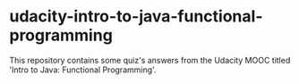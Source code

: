 # udacity-intro-to-java-functional-programming
This repository contains some quiz's answers from the Udacity MOOC titled 'Intro to Java: Functional Programming'.
